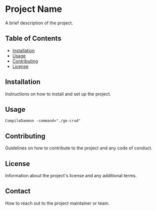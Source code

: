 # Project Name

A brief description of the project.

## Table of Contents

- [Installation](#installation)
- [Usage](#usage)
- [Contributing](#contributing)
- [License](#license)

## Installation

Instructions on how to install and set up the project.

## Usage

```CompileDaemon -command="./go-crud"```

## Contributing

Guidelines on how to contribute to the project and any code of conduct.

## License

Information about the project's license and any additional terms.

## Contact

How to reach out to the project maintainer or team.
